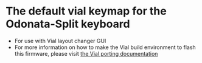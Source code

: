 # The default vial keymap for the Odonata-Split keyboard
- For use with Vial layout changer GUI
- For more information on how to make the Vial build environment to flash this firmware, please visit [the Vial porting documentation](https://get.vial.today/docs/) 